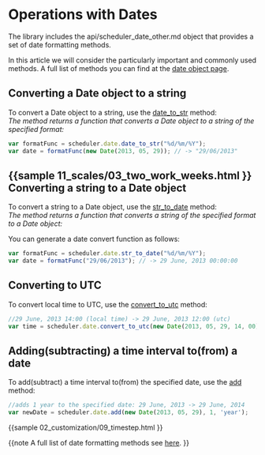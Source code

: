Operations with Dates
==============
The library includes the api/scheduler_date_other.md object  that provides a set of date formatting methods.

In this article we will consider the particularly important and commonly used methods. A full list of methods you can find at the [date object page](api/scheduler_date_other.md).


Converting a Date object to a string
-------------------------------------------------------

To convert a Date object to a string, use the [date_to_str](api/scheduler_date_other.md) method: <br> 
*The method returns a function that converts a Date object to a string of the specified format:*
~~~js
var formatFunc = scheduler.date.date_to_str("%d/%m/%Y");
var date = formatFunc(new Date(2013, 05, 29)); // -> "29/06/2013"
~~~

{{sample
	11_scales/03_two_work_weeks.html
}}
Converting a string to a Date object
-----------------------------------------------------
To convert a string to a Date object, use the [str_to_date](api/scheduler_date_other.md) method: <br> 
*The method returns a function that converts a string of the specified format to a Date object:*


You can generate a date convert function as follows:

~~~js
var formatFunc = scheduler.date.str_to_date("%d/%m/%Y");
var date = formatFunc("29/06/2013"); // -> 29 June, 2013 00:00:00
~~~



Converting to UTC
--------------------------------------
To convert local time to UTC, use the [convert_to_utc](api/scheduler_date_other.md) method:

~~~js
//29 June, 2013 14:00 (local time) -> 29 June, 2013 12:00 (utc)
var time = scheduler.date.convert_to_utc(new Date(2013, 05, 29, 14, 00));
~~~

Adding(subtracting) a time interval to(from) a date
----------------------------------------------------------
To add(subtract) a time interval to(from) the specified date, use the [add](api/scheduler_date_other.md) method:

~~~js
//adds 1 year to the specified date: 29 June, 2013 -> 29 June, 2014
var newDate = scheduler.date.add(new Date(2013, 05, 29), 1, 'year');
~~~

{{sample
	02_customization/09_timestep.html
}}

{{note
A full list of date formatting methods see [here](api/scheduler_date_other.md).
}}